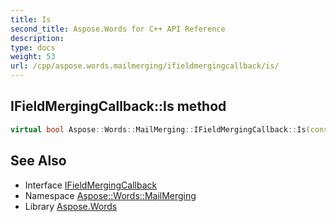 ```yaml
---
title: Is
second_title: Aspose.Words for C++ API Reference
description: 
type: docs
weight: 53
url: /cpp/aspose.words.mailmerging/ifieldmergingcallback/is/
---
```

## IFieldMergingCallback::Is method




```cpp
virtual bool Aspose::Words::MailMerging::IFieldMergingCallback::Is(const System::TypeInfo &target) const override
```

## See Also

* Interface [IFieldMergingCallback](../)
* Namespace [Aspose::Words::MailMerging](../../)
* Library [Aspose.Words](../../../)
